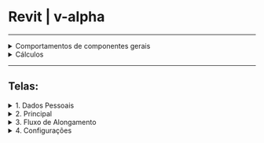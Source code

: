 # Revit | v-alpha

***

<details>
<summary> Comportamentos de componentes gerais  </summary>

 **Barras de progresso:** devem ser regressivas, e ter as cores alteradas (entre verde, amarelo, e vermelho) de acordo com a porcentagem atual.

 **Popup interativo:** devem ser popups com ação de toque programável, com uma barra de progresso vinculada a uma área alongável, (e um demonstrativo de que esse popup é tocável). Só pode ter um aberto por vez, quando outro for requisitado, o atual é fechado.

- **Ao tocar** checar se a área vinculada já pode ou deve ser alongada, e pergunta se quer alongar baseado no resultado.

- **Não pode/deve alongar:**
O app deve apresentar uma mensagem explicando o motivo de não poder/dever alongar naquele momento.

- **Pode/Deve alongar:**
O app deve perguntar se o usuário quer alongar agora.

- **Caso o usuário opte por *Não* alongar:**
O popup simplesmente fecha.

- **Caso o usuário opte por *Sim* (alongar):**
O usuário entra no *Fluxo de alongamentos*.

**Telas retrateis (direita e esquerda):** devem apresentar um botão lateral com a descrição na vertical quando retraídas, que quando tocados simulam um "swipe" (na direção oposta a que estão) até o final da tela, sobrepondo a tela principal.

**Barra inferior:** deve alternar entre as visualizações quando tocado[Visualização principal, Visualização Secundária].

**Botão de configuração:** deve ser visto no topo direito em todas as visualizações.

**Barra de progresso (geral):**  deve ter a porcentagem definida por um calculo que considera as porcentagens de todos alongamentos (*Cálculo-2*), ter uma rotina de atualização a cada 5 min. com o app aberto, e estar posicionada centralizada no topo em todas as visualizações.

</details>

<details>
<summary> Cálculos  </summary>

1. Cálculo das barras de progresso

2. Cálculo da barra de progresso geral

</details>

***
## Telas:

<details>
<summary> 1. Dados Pessoais </summary>

O app deve apresentar uma tela para que o usuario possa inserir seus dados. Para que consiga dar inicio aos alongamentos.

O app deve apresentar um campo obrigatório "Me identifico como:" do tipo   Select, com as opções "Feminino" e "Masculino", que **ao selecionar**
define uma identificação de gênero.


O app deve apresentar um campo obrigatório "Peso" do tipo Edit número decimal com a seguinte máscara (###,##), o campo deve aceitar somente valores acima de 0 e abaixo de 300.00.

O app deve apresentar um Button "Continuar" que só ficará selecionável quando o usuario preencher os campos acima. **Ao tocar**, segue para a *Tela-Principal*.

</details>

<details>
<summary> 2. Principal </summary>

Essa tela servirá como "ancora" do app, portanto, o app deve sempre abrir nessa tela após o usuário já ter inserido os dados pessoais.


<details>
<summary>2.1 Visualização Principal </summary>

O app deve apresentar uma visualização com um avatar* interativo e mante-la como visualização principal do app.

> *O "avatar" é a ilustração de um corpo que dá acesso (toque) às áreas alongáveis

O app deve manter o avatar preenchento toda a tela, e centralizado.

O app deve ter ImgButtons das as áreas alongáveis, que **ao tocar** abre um *Popup interativo*. Cada área dessa deve ter 3 cores (verde, amarelo, e vermelho) indicando o progresso atual.

O app deve ter um ToggleButton (On/Off) que liga ou desliga os *Popups Interativos*.

- **On:** O app deve mostrar os *Popups Interativos* de todas as áreas alongáveis de uma vez só, e desabilita as áreas tocaveis do avatar.

- **Off:** O app deve fechar todos os *Popups Interativos* que podem estar a mostra, e mostrar apenas o *Popup Interativo* da área tocada pelo usuário.

O app deve ter um demonstrativo de progresso de hidratação expansível à esquerda, cuja a cor do card muda (verde, amarelo, e vermelho) de acordo com progresso atual.

- **Ao tocar** o demonstrativo deve expandir e mostrar a *Barra de progesso* de hidratação.

</details>

<details>
<summary>2.2 Visualização Secundária </summary>

O app deve apresentar uma visualização com apenas as barras de progressos.

O app deve apresentar uma lista de todas as barras de progressos dos alongamento.

O app deve apresentar a barra de progresso da hidratação em uma uma seção separada.

</details>
</details>

<details>
<summary> 3. Fluxo de Alongamento </summary>

Detalhes

</details>


<details>
<summary> 4. Configurações </summary>

O app deve apresentar uma "tela" (um popup) para que o usuário faça alterações em seus dados pessoais.

O app deve apresentar um campo "Me identifico como:" do tipo Select, com as opções "Feminino" e "Masculino", que **ao selecionar** altera a identificação de gênero.

O app deve apresentar um campo "Peso" do tipo Edit número decimal com a seguinte máscara (###,##), o campo deve aceitar somente valores acima de 0 e abaixo de 300.00.

O app deve conter um Button "X" que **ao tocar** salva as alterarações e fecha o popup de configurações.

</details>
